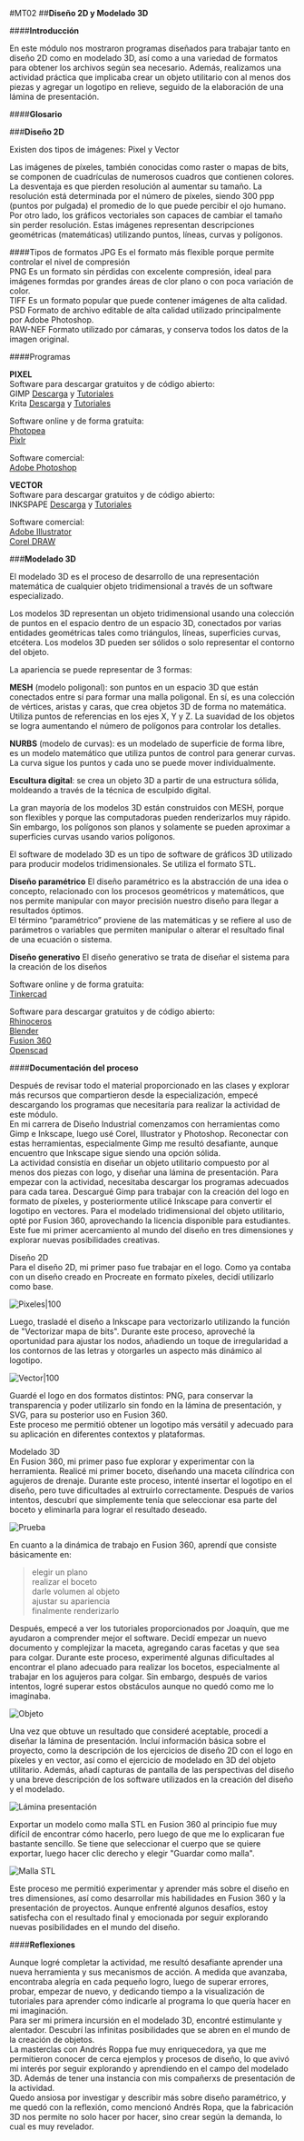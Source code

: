 #MT02
##**Diseño 2D y Modelado 3D**

####**Introducción**

En este módulo nos mostraron programas diseñados para trabajar tanto en diseño 2D como en modelado 3D, así como a una variedad de formatos para obtener los archivos según sea necesario. Además, realizamos una actividad práctica que implicaba crear un objeto utilitario con al menos dos piezas y agregar un logotipo en relieve, seguido de la elaboración de una lámina de presentación. 


####**Glosario**

###**Diseño 2D**

Existen dos tipos de imágenes: Pixel y Vector

Las imágenes de píxeles, también conocidas como raster o mapas de bits, se componen de cuadrículas de numerosos cuadros que contienen colores. La desventaja es que pierden resolución al aumentar su tamaño. La resolución está determinada por el número de píxeles, siendo 300 ppp (puntos por pulgada) el promedio de lo que puede percibir el ojo humano.  <br>
Por otro lado, los gráficos vectoriales son capaces de cambiar el tamaño sin perder resolución. Estas imágenes representan descripciones geométricas (matemáticas) utilizando puntos, líneas, curvas y polígonos. 

####Tipos de formatos 
JPG Es el formato más flexible porque permite controlar el nivel de compresión <br>
PNG Es un formato sin pérdidas con excelente compresión, ideal para imágenes formdas por grandes áreas de clor plano o con poca variación de color. <br>
TIFF Es un formato popular que puede contener imágenes de alta calidad. <br>
PSD Formato de archivo editable de alta calidad utilizado principalmente por Adobe Photoshop. <br>
RAW-NEF Formato utilizado por cámaras, y conserva todos los datos de la imagen original. <br>

####Programas 

**PIXEL** <br>
Software para descargar gratuitos y de código abierto: <br>
GIMP [Descarga]( https://www.gimp.org/downloads/) y [Tutoriales](https://www.youtube.com/watch?v=wLSvubMGb8A) <br>
Krita [Descarga](https://krita.org/en/download/) y [Tutoriales](https://docs.krita.org/en/)

Software online y de forma gratuita:  <br>
[Photopea](https://www.photopea.com/) <br>
[Pixlr](https://pixlr.com/es/)

Software comercial:  <br>
[Adobe Photoshop](https://www.adobe.com/es/products/photoshop.html) 

**VECTOR** <br>
Software para descargar gratuitos y de código abierto: <br>
INKSPAPE [Descarga](https://inkscape.org/es/release/inkscape-1.1/) y [Tutoriales](https://inkscape.org/es/learn/tutorials/)

Software comercial:  <br>
[Adobe Illustrator](https://www.adobe.com/es/products/illustrator.html) <br>
[Corel DRAW](https://www.corel.com/la/)

###**Modelado 3D**

El modelado 3D es el proceso de desarrollo de una representación matemática de cualquier objeto tridimensional a través de un software especializado. 

Los modelos 3D representan un objeto tridimensional usando una colección de puntos en el espacio dentro de un espacio 3D, conectados por varias entidades geométricas tales como triángulos, líneas, superficies curvas, etcétera. 
Los modelos 3D pueden ser sólidos o solo representar el contorno del objeto. 

La apariencia se puede representar de 3 formas: 

**MESH** (modelo poligonal): son puntos en un espacio 3D que están conectados entre sí para formar una malla poligonal. En sí, es una colección de vértices, aristas y caras, que crea objetos 3D de forma no matemática. Utiliza puntos de referencias en los ejes X, Y y Z. La suavidad de los objetos se logra aumentando el número de polígonos para controlar los detalles.

**NURBS** (modelo de curvas): es un modelado de superficie de forma libre, es un modelo matemático que utiliza puntos de control para generar curvas. La curva sigue los puntos y cada uno se puede mover individualmente. 


**Escultura digital**: se crea un objeto 3D a partir de una estructura sólida, moldeando a través de la técnica de esculpido digital. 

La gran mayoría de los modelos 3D están construidos con MESH, porque son flexibles y porque las computadoras pueden renderizarlos muy rápido. Sin embargo, los polígonos son planos y solamente se pueden aproximar a superficies curvas usando varios polígonos.

El software de modelado 3D es un tipo de software de gráficos 3D utilizado para producir modelos tridimensionales. Se utiliza el formato STL. 

**Diseño paramétrico**
El diseño paramétrico es la abstracción de una idea o concepto, relacionado con los procesos geométricos y matemáticos, que nos permite manipular con mayor precisión nuestro diseño para llegar a resultados óptimos. <br>
El término “paramétrico” proviene de las matemáticas y se refiere al uso de parámetros o variables que permiten manipular o alterar el resultado final de una ecuación o sistema. 

**Diseño generativo**
El diseño generativo se trata de diseñar el sistema para la creación de los diseños 

Software online y de forma gratuita:  <br>
[Tinkercad](https://www.tinkercad.com/)

Software para descargar gratuitos y de código abierto: <br>
[Rhinoceros](https://www.rhino3d.com/) <br>
[Blender](https://www.blender.org/) <br>
[Fusion 360](https://www.autodesk.com/products/fusion-360) <br>
[Openscad](https://openscad.org/)
 

####**Documentación del proceso**

Después de revisar todo el material proporcionado en las clases y explorar más recursos que compartieron desde la especialización, empecé descargando los programas que necesitaría para realizar la actividad de este módulo. <br>
En mi carrera de Diseño Industrial comenzamos con herramientas como Gimp e Inkscape, luego usé Corel, Illustrator y Photoshop. Reconectar con estas herramientas, especialmente Gimp me resultó desafiante, aunque encuentro que Inkscape sigue siendo una opción sólida. <br>
La actividad consistía en diseñar un objeto utilitario compuesto por al menos dos piezas con logo, y diseñar una lámina de presentación. 
Para empezar con la actividad, necesitaba descargar los programas adecuados para cada tarea. Descargué Gimp para trabajar con la creación del logo en formato de píxeles, y posteriormente utilicé Inkscape para convertir el logotipo en vectores. 
Para el modelado tridimensional del objeto utilitario, opté por Fusion 360, aprovechando la licencia disponible para estudiantes. <br>
Este fue mi primer acercamiento al mundo del diseño en tres dimensiones y explorar nuevas posibilidades creativas. 

Diseño 2D <br>
Para el diseño 2D, mi primer paso fue trabajar en el logo. Como ya contaba con un diseño creado en Procreate en formato píxeles, decidí utilizarlo como base. 

![Pixeles|100](../images/MT02/pixel.png)

Luego, trasladé el diseño a Inkscape para vectorizarlo utilizando la función de "Vectorizar mapa de bits". Durante este proceso, aproveché la oportunidad para ajustar los nodos, añadiendo un toque de irregularidad a los contornos de las letras y otorgarles un aspecto más dinámico al logotipo.

![Vector|100](../images/MT02/vect.png)

Guardé el logo en dos formatos distintos: PNG, para conservar la transparencia y poder utilizarlo sin fondo en la lámina de presentación, y SVG, para su posterior uso en Fusion 360. <br>
Este proceso me permitió obtener un logotipo más versátil y adecuado para su aplicación en diferentes contextos y plataformas.


Modelado 3D <br>
En Fusion 360, mi primer paso fue explorar y experimentar con la herramienta. Realicé mi primer boceto, diseñando una maceta cilíndrica con agujeros de drenaje. Durante este proceso, intenté insertar el logotipo en el diseño, pero tuve dificultades al extruirlo correctamente. Después de varios intentos, descubrí que simplemente tenía que seleccionar esa parte del boceto y eliminarla para lograr el resultado deseado.

![Prueba](../images/MT02/prueb.png)

En cuanto a la dinámica de trabajo en Fusion 360, aprendí que consiste básicamente en: <br>
> elegir un plano <br>
> realizar el boceto <br>
> darle volumen al objeto <br>
> ajustar su apariencia <br> 
> finalmente renderizarlo <br>

Después, empecé a ver los tutoriales proporcionados por Joaquín, que me ayudaron a comprender mejor el software. Decidí empezar un nuevo documento y complejizar la maceta, agregando caras facetas y que sea para colgar. Durante este proceso, experimenté algunas dificultades al encontrar el plano adecuado para realizar los bocetos, especialmente al trabajar en los agujeros para colgar. Sin embargo, después de varios intentos, logré superar estos obstáculos aunque no quedó como me lo imaginaba. <br>

![Objeto](../images/MT02/persp.png)

Una vez que obtuve un resultado que consideré aceptable, procedí a diseñar la lámina de presentación. Incluí información básica sobre el proyecto, como la descripción de los ejercicios de diseño 2D con el logo en píxeles y en vector, así como el ejercicio de modelado en 3D del objeto utilitario. Además, añadí capturas de pantalla de las perspectivas del diseño y una breve descripción de los software utilizados en la creación del diseño y el modelado.

![Lámina presentación](../images/MT02/lamina.png)

Exportar un modelo como malla STL en Fusion 360 al principio fue muy difícil de encontrar cómo hacerlo, pero luego de que me lo explicaran fue bastante sencillo. 
Se tiene que seleccionar el cuerpo que se quiere exportar, luego hacer clic derecho y elegir "Guardar como malla". 

![Malla STL](../images/MT02/malla.png)

Este proceso me permitió experimentar y aprender más sobre el diseño en tres dimensiones, así como desarrollar mis habilidades en Fusion 360 y la presentación de proyectos. Aunque enfrenté algunos desafíos, estoy satisfecha con el resultado final y emocionada por seguir explorando nuevas posibilidades en el mundo del diseño.


####**Reflexiones**

Aunque logré completar la actividad, me resultó desafiante aprender una nueva herramienta y sus mecanismos de acción. A medida que avanzaba, encontraba alegría en cada pequeño logro, luego de superar errores, probar, empezar de nuevo, y dedicando tiempo a la visualización de tutoriales para aprender cómo indicarle al programa lo que quería hacer en mi imaginación. <br>
Para ser mi primera incursión en el modelado 3D, encontré estimulante y alentador. Descubrí las infinitas posibilidades que se abren en el mundo de la creación de objetos. <br>
La masterclas con Andrés Roppa fue muy enriquecedora, ya que me permitieron conocer de cerca ejemplos y procesos de diseño, lo que avivó mi interés por seguir explorando y aprendiendo en el campo del modelado 3D. Además de tener una instancia con mis compañerxs de presentación de la actividad. <br>
Quedo ansiosa por investigar y describir más sobre diseño paramétrico, y me quedó con la reflexión, como mencionó Andrés Ropa, que la fabricación 3D nos permite no solo hacer por hacer, sino crear según la demanda, lo cual es muy revelador.
